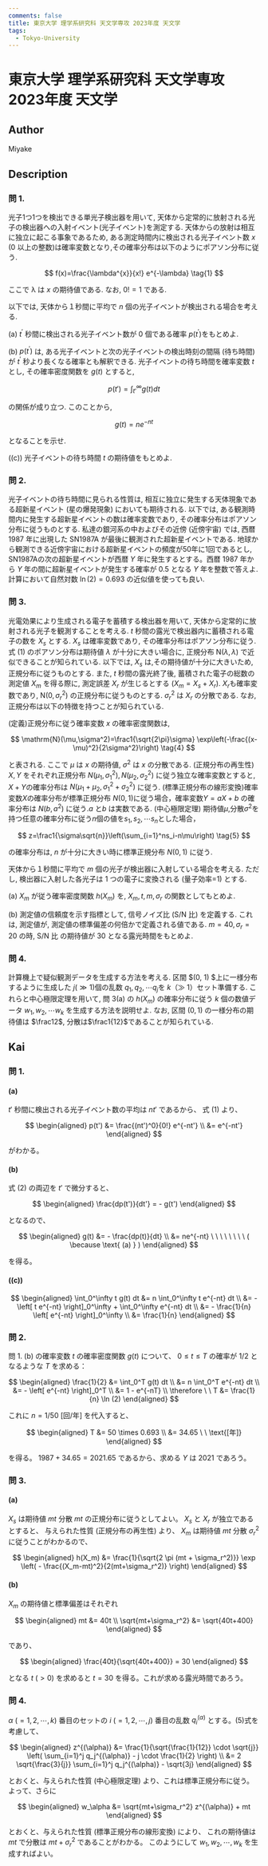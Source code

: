 ```yaml
---
comments: false
title: 東京大学 理学系研究科 天文学専攻 2023年度 天文学
tags:
  - Tokyo-University
---
```

# 東京大学 理学系研究科 天文学専攻 2023年度 天文学

## **Author**
Miyake

## **Description**
### 問 1.
光子1つ1つを検出できる単光子検出器を用いて, 天体から定常的に放射される光子の検出器への入射イベント(光子イベント)を測定する. 天体からの放射は相互に独立に起こる事象であるため, ある測定時間内に検出される光子イベント数 $x$ ($0$ 以上の整数)は確率変数となり,その確率分布は以下のようにポアソン分布に従う.

$$ f(x)=\frac{\lambda^{x}}{x!} e^{-\lambda} \tag{1} $$

ここで λ は $x$ の期待値である. なお, $0! = 1$ である.

以下では, 天体から$１$秒間に平均で $n$ 個の光子イベントが検出される場合を考える.

(a) $t^{\prime}$ 秒間に検出される光子イベント数が $0$ 個である確率 $p\left(t^{\prime}\right)$をもとめよ.

(b) $p\left(t^{\prime}\right)$ は, ある光子イベントと次の光子イベントの検出時刻の間隔 (待ち時間) が $t^{\prime}$ 秒より長くなる確率とも解釈できる. 光子イベントの待ち時間を確率変数 $t$ とし, その確率密度関数を $g(t)$ とすると,

$$ p(t')=\int_{t'}^\infty g(t)dt \tag{2} $$

の関係が成り立つ. このことから,

$$ g(t)=ne^{-nt} \tag{3} $$

となることを示せ.

(\(c\)) 光子イベントの待ち時間 $t$ の期待値をもとめよ.

### 問 2.
光子イベントの待ち時間に見られる性質は, 相互に独立に発生する天体現象である超新星イベント (星の爆発現象) においても期待される. 以下では, ある観測時間内に発生する超新星イベントの数は確率変数であり, その確率分布はポアソン分布に従うものとする. 私達の銀河系の中およびその近傍 (近傍宇宙) では, 西暦 1987 年に出現した SN1987A が最後に観測された超新星イベントである.
地球から観測できる近傍宇宙における超新星イベントの頻度が50年に1回であるとし, SN1987Aの次の超新星イベントが西暦 $Y$ 年に発生するとする。西暦 1987 年から $Y$ 年の間に超新星イベントが発生する確率が $0.5$ となる $Y$ 年を整数で答えよ. 計算において自然対数 $\ln(2)=0.693$ の近似値を使っても良い.

### 問 3.
光電効果により生成される電子を蓄積する検出器を用いて, 天体から定常的に放射される光子を観測することを考える. $t$ 秒間の露光で検出器内に蓄積される電子の数を $X_{s}$ とする. $X_{s}$ は確率変数であり, その確率分布はポアソン分布に従う. 式 (1) のポアソン分布は期待値 $\lambda$ が十分に大きい場合に, 正規分布 $\mathrm{N}(\lambda,\lambda)$ で近似できることが知られている. 以下では, $X_{s}$ は,その期待値が十分に大きいため, 正規分布に従うものとする. また, $t$ 秒間の露光終了後, 蓄積された電子の総数の測定値 $X_{m}$ を得る際に, 測定誤差 $X_{r}$ が生じるとする $(X_m=X_s+X_r)$. $X_{r}$も確率変数であり, $\mathrm{N}(0,\sigma_r^2)$ の正規分布に従うものとする. $\sigma_r^2$ は $X_{r}$ の分散である. なお, 正規分布は以下の特徴を持つことが知られている.

(定義)正規分布に従う確率変数 $x$ の確率密度関数は, 

$$
\mathrm{N}(\mu,\sigma^2)=\frac1{\sqrt{2\pi}\sigma} \exp\left(-\frac{(x-\mu)^2}{2\sigma^2}\right) 
\tag{4}
$$

と表される. ここで $\mu$ は $x$ の期待値, $\sigma^2$ は $x$ の分散である.
(正規分布の再生性) $X,Y$ をそれぞれ正規分布 $N(\mu_1,\sigma_1^2), N(\mu_2,\sigma_2^2)$ に従う独立な確率変数とすると, $X+Y$の確率分布は $N(\mu_1+\mu_2,\sigma_1^2+\sigma_2^2)$ に従う.
(標準正規分布の線形変換)確率変数$X$の確率分布が標準正規分布 $N(0,1)$に従う場合，確率変数$Y=aX+b$ の確率分布は $N(b,a^2)$ に従う.$a$ と$b$ は実数である. 
(中心極限定理) 期待値$\mu$,分散$\sigma^2$を持つ任意の確率分布に従う$n$個の値を$s_1,s_2,\cdots s_n$とした場合，

$$
z=\frac1{\sigma\sqrt{n}}\left(\sum_{i=1}^ns_i-n\mu\right) 
\tag{5}
$$

の確率分布は, $n$ が十分に大きい時に標準正規分布 $N(0,1)$ に従う.

天体から１秒間に平均で $m$ 個の光子が検出器に入射している場合を考える. ただし, 検出器に入射した各光子は $1$ つの電子に変換される (量子効率=$1$) とする.

(a) $X_m$ が従う確率密度関数 $h(X_m)$ を, $X_m,t,m,\sigma_r$ の関数としてもとめよ.

(b) 測定値の信頼度を示す指標として, 信号ノイズ比 $\left(\mathrm{S/N}\text{ 比}\right)$ を定義する. これは, 測定値が, 測定値の標準偏差の何倍かで定義される値である. $m = 40, \sigma_r = 20$ の時, $\mathrm{S/N}\text{ 比}$ の期待値が $30$ となる露光時間をもとめよ.

### 問 4. 
計算機上で疑似観測データを生成する方法を考える. 区間 $(0, 1) $上に一様分布するように生成した $j(\gg1)$個の乱数 $q_1,q_2,\cdots q_j$を $k$（≫ 1）セット準備する. これらと中心極限定理を用いて, 問 3(a) の $h(X_m)$ の確率分布に従う $k$ 個の数値データ $w_1,w_2,\cdots w_k$ を生成する方法を説明せよ. なお, 区間 $(0, 1)$ の一様分布の期待値は $\frac12$, 分散は$\frac1{12}$であることが知られている.

## **Kai**
### 問 1.
#### (a)
$t'$ 秒間に検出される光子イベント数の平均は $nt'$ であるから、
式 (1) より、

$$
\begin{aligned}
p(t')
&= \frac{(nt')^0}{0!} e^{-nt'}
\\
&= e^{-nt'}
\end{aligned}
$$

がわかる。

#### (b)
式 (2) の両辺を $t'$ で微分すると、

$$
\begin{aligned}
\frac{dp(t')}{dt'} = - g(t')
\end{aligned}
$$

となるので、

$$
\begin{aligned}
g(t) 
&= - \frac{dp(t)}{dt}
\\
&= ne^{-nt}
\ \ \ \ \ \ \ \ ( \because \text{ (a) } )
\end{aligned}
$$

を得る。

#### (\(c\))

$$
\begin{aligned}
\int_0^\infty t g(t) dt
&= n \int_0^\infty t e^{-nt} dt
\\
&= - \left[ t e^{-nt} \right]_0^\infty + \int_0^\infty e^{-nt} dt
\\
&= - \frac{1}{n} \left[ e^{-nt} \right]_0^\infty
\\
&= \frac{1}{n}
\end{aligned}
$$

### 問 2.
問 1. (b) の確率変数 $t$ の確率密度関数 $g(t)$ について、
$0 \leq t \leq T$ の確率が $1/2$ となるような $T$ を求める：

$$
\begin{aligned}
\frac{1}{2}
&= \int_0^T g(t) dt
\\
&= n \int_0^T e^{-nt} dt
\\
&= - \left[ e^{-nt} \right]_0^T
\\
&= 1 - e^{-nT}
\\
\therefore \ \ 
T
&= \frac{1}{n} \ln (2)
\end{aligned}
$$

これに $n=1/50$ \[回/年\] を代入すると、

$$
\begin{aligned}
T
&= 50 \times 0.693
\\
&= 34.65
\ \ \text{[年]}
\end{aligned}
$$

を得る。 $1987+34.65=2021.65$ であるから、求める $Y$ は $2021$ であろう。

### 問 3.
#### (a)
$X_s$ は期待値 $mt$ 分散 $mt$ の正規分布に従うとしてよい。
$X_s$ と $X_r$ が独立であるとすると、
与えられた性質 (正規分布の再生性) より、
$X_m$ は期待値 $mt$ 分散 $\sigma_r^2$ に従うことがわかるので、

$$
\begin{aligned}
h(X_m)
&= \frac{1}{\sqrt{2 \pi (mt + \sigma_r^2)}}
\exp \left( - \frac{(X_m-mt)^2}{2(mt+\sigma_r^2)} \right)
\end{aligned}
$$

#### (b)
$X_m$ の期待値と標準偏差はそれぞれ

$$
\begin{aligned}
mt &= 40t
\\
\sqrt{mt+\sigma_r^2} &= \sqrt{40t+400}
\end{aligned}
$$

であり、

$$
\begin{aligned}
\frac{40t}{\sqrt{40t+400}} = 30
\end{aligned}
$$

となる $t \ (\gt 0)$ を求めると $t=30$ を得る。これが求める露光時間であろう。

### 問 4.
$\alpha \ (=1,2,\cdots,k)$ 番目のセットの
$i \ (=1,2,\cdots,j)$ 番目の乱数 $q_i^{(\alpha)}$ とする。(5)式を考慮して、

$$
\begin{aligned}
z^{(\alpha)}
&= \frac{1}{\sqrt{\frac{1}{12}} \cdot \sqrt{j}}
\left( \sum_{i=1}^j q_j^{(\alpha)} - j \cdot \frac{1}{2} \right)
\\
&= 2 \sqrt{\frac{3}{j}} \sum_{i=1}^j q_j^{(\alpha)} - \sqrt{3j}
\end{aligned}
$$

とおくと、与えられた性質 (中心極限定理) より、これは標準正規分布に従う。
よって、さらに

$$
\begin{aligned}
w_\alpha
&= \sqrt{mt+\sigma_r^2} z^{(\alpha)} + mt
\end{aligned}
$$

とおくと、与えられた性質 (標準正規分布の線形変換) により、
これの期待値は $mt$ で分散は $mt+\sigma_r^2$ であることがわかる。
このようにして $w_1, w_2, \cdots, w_k$ を生成すればよい。
